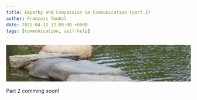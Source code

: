 ```yaml
---
title: Empathy and Compassion in Communication (part 2)
author: Francois Toubol
date: 2022-04-12 12:00:00 +0800
tags: [communication, self-help]
---
```

![Zen](/assets/images/zen.png)

Part 2 comming soon!
